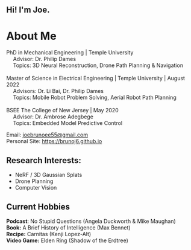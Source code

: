 ## Hi! I'm Joe.

# About Me

PhD in Mechanical Engineering | Temple University \
&ensp;&ensp;    Advisor:  Dr. Philip Dames \
&ensp;&ensp;  Topics: 3D Neural Reconstruction, Drone Path Planning & Navigation
<br><br/>
Master of Science in Electrical Engineering | Temple University | August 2022 \
&ensp;&ensp;    Advisors: Dr. Li Bai, Dr. Philip Dames \
&ensp;&ensp;  Topics: Mobile Robot Problem Solving, Aerial Robot Path Planning 
<br><br/>
BSEE The College of New Jersey | May 2020 \
 &ensp;&ensp; Advisor: Dr. Ambrose Adegbege  \
 &ensp;&ensp; Topics: Embedded Model Predictive Control

Email: joebrunoee55@gmail.com \
Personal Site: https://brunoj6.github.io

## Research Interests:
- NeRF / 3D Gaussian Splats
- Drone Planning
- Computer Vision

## Current Hobbies
**Podcast**: No Stupid Questions (Angela Duckworth & Mike Maughan) \
**Book:** A Brief History of Intelligence (Max Bennet) \
**Recipe:** Carnitas (Kenji Lopez-Alt) \
**Video Game:** Elden Ring (Shadow of the Erdtree) 
